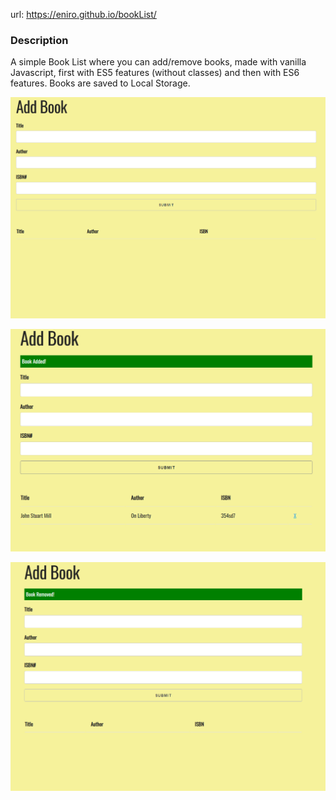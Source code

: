 url: https://eniro.github.io/bookList/

<h3> Description </h3>
A simple Book List where you can add/remove books, made with vanilla Javascript, first with ES5 features (without classes) and then with ES6 features. Books are saved to Local Storage.

![capture](https://github.com/eniro/bookList/blob/master/docs/Capture.PNG)

![capture](https://github.com/eniro/bookList/blob/master/docs/Capture1.PNG)

![capture](https://github.com/eniro/bookList/blob/master/docs/Capture2.PNG)
